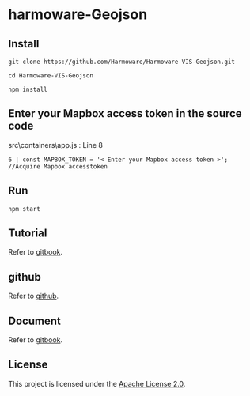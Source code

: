 # harmoware-Geojson

## Install
```
git clone https://github.com/Harmoware/Harmoware-VIS-Geojson.git

cd Harmoware-VIS-Geojson

npm install
```
## Enter your Mapbox access token in the source code
src\containers\app.js : Line 8
```
6 | const MAPBOX_TOKEN = '< Enter your Mapbox access token >'; //Acquire Mapbox accesstoken
```

## Run
```
npm start
```

## Tutorial
Refer to [gitbook](https://harmoware-develop-tutorial.gitbook.io/ "demo Tutorial").

## github
Refer to [github](https://github.com/Harmoware/Harmoware-VIS "Harmoware-VIS github repository").

## Document
Refer to [gitbook](https://harmoware-vis.gitbook.io/ "Harmoware-VIS Document").

## License
This project is licensed under the [Apache License 2.0](https://github.com/Harmoware/Harmoware-VIS-Geojson/blob/master/LICENSE).
